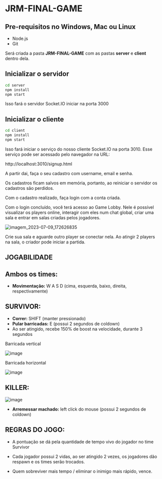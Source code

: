 # JRM-FINAL-GAME

## Pre-requisitos no Windows, Mac ou Linux
* Node.js
* Git

Será criada a pasta **JRM-FINAL-GAME** com as pastas **server** e **client** dentro dela.

## Inicializar o servidor
```bash
cd server
npm install
npm start
```

Isso fará o servidor Socket.IO iniciar na porta 3000

## Inicializar o cliente
```bash
cd client
npm install
npm start
```

Isso fará iniciar o serviço do nosso cliente Socket.IO na porta 3010. Esse serviço pode ser acessado pelo navegador na URL:

http://localhost:3010/signup.html

A partir dai, faça o seu cadastro com username, email e senha.

Os cadastros ficam salvos em memória, portanto, ao reiniciar o servidor os cadastros são perdidos.

Com o cadastro realizado, faça login com a conta criada.

Com o login concluído, você terá acesso ao Game Lobby. Nele é possível visualizar os players online, interagir com eles num chat global, criar uma sala e entrar em salas criadas pelos jogadores.

![imagem_2023-07-09_172626835](https://github.com/davidonigit/JRM-FINAL-GAME/assets/93225780/79ecaf72-2cf6-45d4-8ea5-3d5e41347eb4)

Crie sua sala e aguarde outro player se conectar nela. Ao atingir 2 players na sala, o criador pode iniciar a partida.

## JOGABILIDADE

## Ambos os times:

- **Movimentação:** W A S D (cima, esquerda, baixo, direita, respectivamente)

## SURVIVOR:

- **Correr:** SHIFT (manter pressionado)
- **Pular barricadas:** E (possui 2 segundos de coldown)
- Ao ser atingido, recebe 150% de boost na velocidade, durante 3 segundos

Barricada vertical

![image](https://github.com/davidonigit/JRM-FINAL-GAME/assets/93225780/554f01bf-5c2e-4db8-93e6-77e82658341a)

Barricada horizontal

![image](https://github.com/davidonigit/JRM-FINAL-GAME/assets/93225780/5ee14683-2d79-4f58-94bb-9e023de45c5e)

## KILLER:

![image](https://github.com/davidonigit/JRM-FINAL-GAME/assets/93225780/dee970d8-4fea-4aff-b50f-45eacb698fb1)

- **Arremessar machado:** left click do mouse (possui 2 segundos de coldown)

## REGRAS DO JOGO:

- A pontuação se dá pela quantidade de tempo vivo do jogador no time Survivor

- Cada jogador possui 2 vidas, ao ser atingido 2 vezes, os jogadores dão respawn e os times serão trocados.

- Quem sobreviver mais tempo / eliminar o inimigo mais rápido, vence.
